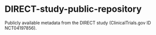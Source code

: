 # DIRECT-study-public-repository
Publicly available metadata from the DIRECT study (ClinicalTrials.gov ID NCT04197856).
